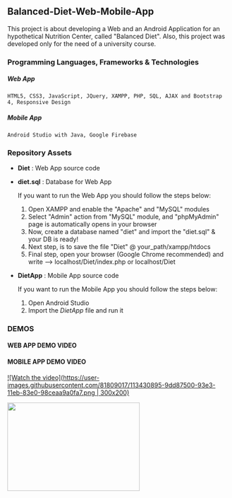 ## Balanced-Diet-Web-Mobile-App
This project is about developing a Web and an Android Application for an hypothetical Nutrition Center, called "Balanced Diet". 
Also, this project was developed only for the need of a university course.  

### Programming Languages, Frameworks &amp; Technologies 
##### Web App
    HTML5, CSS3, JavaScript, JQuery, XAMPP, PHP, SQL, AJAX and Bootstrap 4, Responsive Design  

##### Mobile App
    Android Studio with Java, Google Firebase

### Repository Assets
 - **Diet** : Web App source code
 - **diet.sql** :  Database for Web App
 
    If you want to run the Web App you should follow the steps below:
    1. Open XAMPP and enable the "Apache" and "MySQL" modules 
    2. Select "Admin" action from "MySQL" module, and "phpMyAdmin" page is automatically opens in your browser
    3. Now, create a database named "diet" and import the "diet.sql" & your DB is ready!
    4. Next step, is to save the file "Diet" @ your_path/xampp/htdocs
    5. Final step, open your browser (Google Chrome recommended) and write --> localhost/Diet/index.php or localhost/Diet
    
 - **DietApp** : Mobile App source code
 
     If you want to run the Mobile App you should follow the steps below:
     1. Open Android Studio
     2. Import the *DietApp* file and run it

### DEMOS
#### WEB APP DEMO VIDEO


#### MOBILE APP DEMO VIDEO
    
[![Watch the video](https://user-images.githubusercontent.com/81809017/113430895-9dd87500-93e3-11eb-83e0-98ceaa9a0fa7.png | 300x200)](https://user-images.githubusercontent.com/81809017/113428854-366cf600-93e0-11eb-8b1e-b2a42b13006f.mp4)

<img src="https://user-images.githubusercontent.com/81809017/113430895-9dd87500-93e3-11eb-83e0-98ceaa9a0fa7.png" width="300" height="200">

